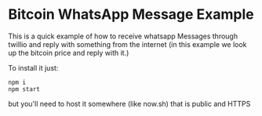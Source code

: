 # Bitcoin WhatsApp Message Example

This is a quick example of how to receive whatsapp Messages through twillio and reply with something from the internet (in this example we look up the bitcoin price and reply with it.)

To install it just:
```
npm i
npm start
```

but you'll need to host it somewhere (like now.sh) that is public and HTTPS
